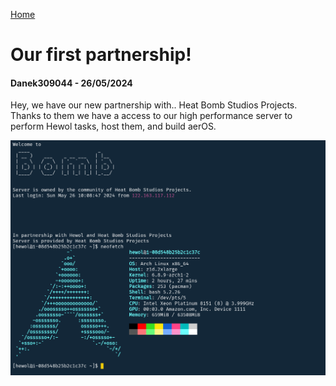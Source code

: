 [Home](./)
# Our first partnership!
#### Danek309044 - 26/05/2024

Hey, we have our new partnership with.. Heat Bomb Studios Projects. Thanks to them we have a access to our high performance server to perform Hewol tasks, host them, and build aerOS.

![We use arch btw](https://raw.githubusercontent.com/hewol/announcements/main/assets/img/2024/26-05-terminal.png)
